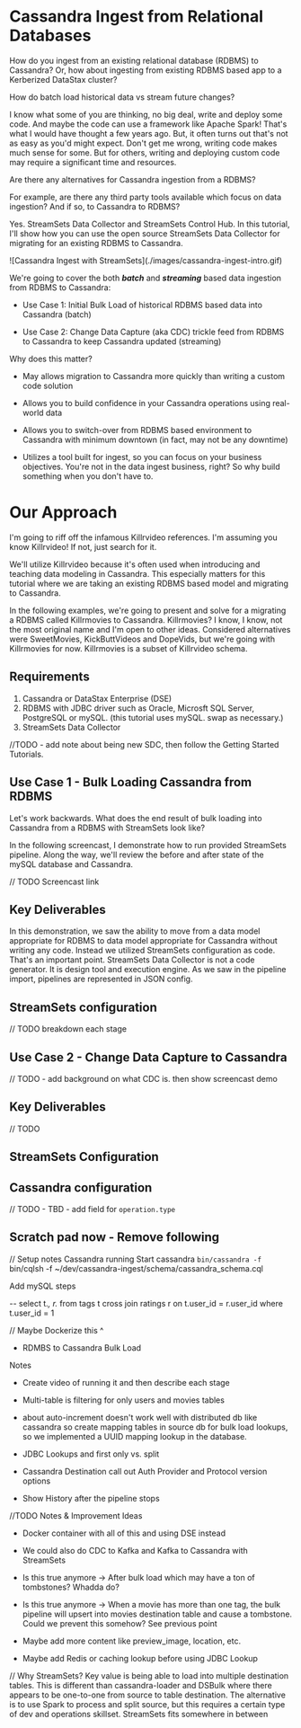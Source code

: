 # Cassandra Ingest from Relational Databases

How do you ingest from an existing relational database (RDBMS) to Cassandra?  Or, how about ingesting from existing RDBMS based app to a Kerberized DataStax cluster?  

How do batch load historical data vs stream future changes?

I know what some of you are thinking, no big deal, write and deploy some code.  And maybe the code can use a framework like Apache Spark!  That's what I would have thought a few years ago. But, it often turns out that's not as easy as you'd might expect.  Don't get me wrong, writing code makes much sense for some.  But for others, writing and deploying custom code may require a significant time and resources.  

Are there any alternatives for Cassandra ingestion from a RDBMS?

For example, are there any third party tools available which focus on data ingestion?  And if so,  to Cassandra to RDBMS?  

Yes.  StreamSets Data Collector and StreamSets Control Hub.  In this tutorial, I'll show how you can use the open source StreamSets Data Collector for migrating for an existing RDBMS to Cassandra.


<todo insert screenshot or animated gif>
![Cassandra Ingest with StreamSets](./images/cassandra-ingest-intro.gif)

We're going to cover the both **_batch_** and **_streaming_** based  data ingestion from RDBMS to Cassandra:

* Use Case 1: Initial Bulk Load of historical RDBMS based data into Cassandra (batch)

* Use Case 2: Change Data Capture (aka CDC) trickle feed from RDBMS to Cassandra to keep Cassandra updated (streaming)

Why does this matter?

* May allows migration to Cassandra more quickly than writing a custom code solution

* Allows you to build confidence in your Cassandra operations using real-world data

* Allows you to switch-over from RDBMS based environment to Cassandra with minimum downtown (in fact, may not be any downtime)

* Utilizes a tool built for ingest, so you can focus on your business objectives.  You're not in the data ingest business, right?  So why build something when you don't have to.


# Our Approach

I'm going to riff off the infamous Killrvideo references.  I'm assuming you know Killrvideo!  If not, just search for it.  

We'll utilize Killrvideo because it's often used when introducing and teaching data modeling in Cassandra.  This especially matters for this tutorial where we are taking an existing RDBMS based model and migrating to Cassandra.  

In the following examples, we're going to present and solve for a migrating a RDBMS called Killrmovies to Cassandra.  Killrmovies?  I know, I know, not the most original name and I'm open to other ideas.  Considered alternatives were SweetMovies, KickButtVideos and DopeVids, but we're going with Killrmovies for now.  Killrmovies is a subset of Killrvideo schema.   


## Requirements

1. Cassandra or DataStax Enterprise (DSE)
2. RDBMS with JDBC driver such as Oracle, Microsft SQL Server, PostgreSQL or mySQL.  (this tutorial uses mySQL.  swap as necessary.)
3. StreamSets Data Collector

//TODO - add note about being new SDC, then follow the Getting Started Tutorials.

## Use Case 1 - Bulk Loading Cassandra from RDBMS

Let's work backwards.  What does the end result of bulk loading into Cassandra from a RDBMS with StreamSets look like?

In the following screencast, I demonstrate how to run provided StreamSets pipeline.  Along the way, we'll review the before and after state of the mySQL database and Cassandra.

// TODO Screencast link


## Key Deliverables

In this demonstration, we saw the ability to move from a data model appropriate for RDBMS to data model appropriate for Cassandra without writing any code. Instead we utilized StreamSets configuration as code.  That's an important point.  StreamSets Data Collector is not a code generator.  It is design tool and execution engine.  As we saw in the pipeline import, pipelines are represented in JSON config.  

## StreamSets configuration
// TODO breakdown each stage








## Use Case 2 - Change Data Capture to Cassandra

// TODO - add background on what CDC is.  then show screencast demo

## Key Deliverables

// TODO

## StreamSets Configuration

## Cassandra configuration
// TODO - TBD - add field for `operation.type`






## Scratch pad now - Remove following

// Setup notes
Cassandra running
Start cassandra `bin/cassandra -f`
bin/cqlsh -f ~/dev/cassandra-ingest/schema/cassandra_schema.cql

Add mySQL steps

-- select t.*, r.* from tags t cross join ratings r on t.user_id = r.user_id where t.user_id = 1

// Maybe Dockerize this ^

* RDMBS to Cassandra Bulk Load

Notes
* Create video of running it and then describe each stage

* Multi-table is filtering for only users and movies tables

* about auto-increment doesn't work well with distributed db like cassandra so create mapping tables in source db for bulk load lookups, so we implemented a UUID mapping lookup in the database.

* JDBC Lookups and first only vs. split

* Cassandra Destination call out Auth Provider and Protocol version options

* Show History after the pipeline stops




//TODO Notes & Improvement Ideas

* Docker container with all of this and using DSE instead

* We could also do CDC to Kafka and Kafka to Cassandra with StreamSets

* Is this true anymore -> After bulk load which may have a ton of tombstones?  Whadda do?

* Is this true anymore -> When a movie has more than one tag, the bulk pipeline will upsert into movies destination table and cause a tombstone.  Could we prevent this somehow?  See previous point


* Maybe add more content like preview_image, location, etc.

* Maybe add Redis or caching lookup before using JDBC Lookup



// Why StreamSets?
Key value is being able to load into multiple destination tables.  This is different than cassandra-loader and DSBulk where there appears to be one-to-one from source to table destination.  The alternative is to use Spark to process and split source, but this requires a certain type of dev and operations skillset.  StreamSets fits somewhere in between
